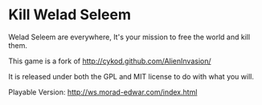 Kill Welad Seleem
==============
Welad Seleem are everywhere, It's your mission to free the world and kill them.

This game is a fork of http://cykod.github.com/AlienInvasion/

It is released under both the GPL and MIT license to do with what you will.

Playable Version: 
http://ws.morad-edwar.com/index.html


